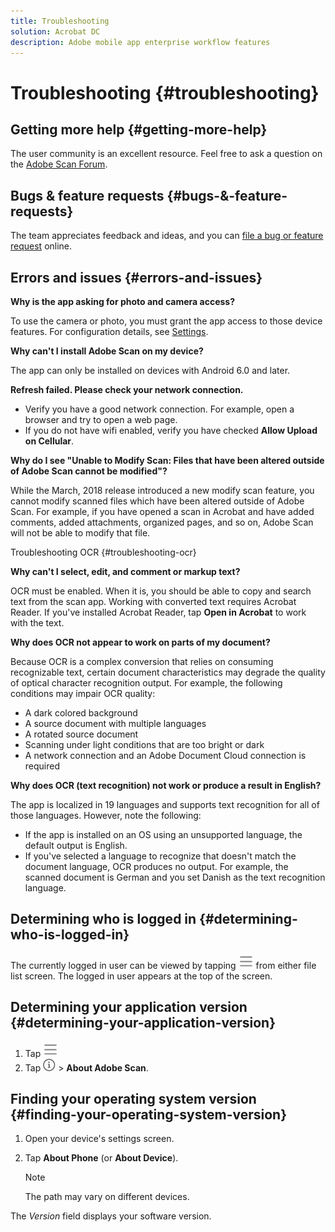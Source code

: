 ```yaml
---
title: Troubleshooting
solution: Acrobat DC
description: Adobe mobile app enterprise workflow features
---
```


# Troubleshooting {#troubleshooting}

## Getting more help {#getting-more-help}

The user community is an excellent resource. Feel free to ask a question on the [Adobe Scan Forum](https://forums.adobe.com/community/document-cloud/scanandroid). 

## Bugs & feature requests {#bugs-&-feature-requests}

The team appreciates feedback and ideas, and you can [file a bug or feature request](https://www.adobe.com/go/scaniosfeedback) online.

## Errors and issues {#errors-and-issues}

**Why is the app asking for photo and camera access?**

To use the camera or photo, you must grant the app access to those device features. For configuration details, see [Settings](settings.md).

**Why can't I install Adobe Scan on my device?**

The app can only be installed on devices with Android 6.0 and later.

**Refresh failed. Please check your network connection.**

* Verify you have a good network connection. For example, open a browser and try to open a web page. 
* If you do not have wifi enabled, verify you have checked **Allow Upload on Cellular**.

**Why do I see "Unable to Modify Scan: Files that have been altered outside of Adobe Scan cannot be modified"?**

While the March, 2018 release introduced a new modify scan feature, you cannot modify scanned files which have been altered outside of Adobe Scan. For example, if you have opened a scan in Acrobat and have added comments, added attachments, organized pages, and so on, Adobe Scan will not be able to modify that file.

Troubleshooting OCR {#troubleshooting-ocr}

**Why can't I select, edit, and comment or markup text?**

OCR must be enabled. When it is, you should be able to copy and search text from the scan app. Working with converted text requires Acrobat Reader. If you've installed Acrobat Reader, tap **Open in Acrobat** to work with the text.

**Why does OCR not appear to work on parts of my document?**

Because OCR is a complex conversion that relies on consuming recognizable text, certain document characteristics may degrade the quality of optical character recognition output. For example, the following conditions may impair OCR quality: 

* A dark colored background
* A source document with multiple languages
* A rotated source document
* Scanning under light conditions that are too bright or dark
* A network connection and an Adobe Document Cloud connection is required

**Why does OCR (text recognition) not work or produce a result in English?**

The app is localized in 19 languages and supports text recognition for all of those languages. However, note the following:  

* If the app is installed on an OS using an unsupported language, the default output is English. 
* If you've selected a language to recognize that doesn't match the document language, OCR produces no output. For example, the scanned document is German and you set Danish as the text recognition language. 

## Determining who is logged in {#determining-who-is-logged-in}

The currently logged in user can be viewed by tapping ![image](./images/hamburgericon.png) from either file list screen. The logged in user appears at the top of the screen.

## Determining your application version {#determining-your-application-version}

1. Tap ![image](./images/hamburgericon.png)
1. Tap ![image](./images/infoicon.png) > **About Adobe Scan**. 

## Finding your operating system version {#finding-your-operating-system-version}

1. Open your device's settings screen. 
1. Tap **About Phone** (or **About Device**). 

   >[!NOTE]
   >
   > The path may vary on different devices.

The *Version* field displays your software version.
